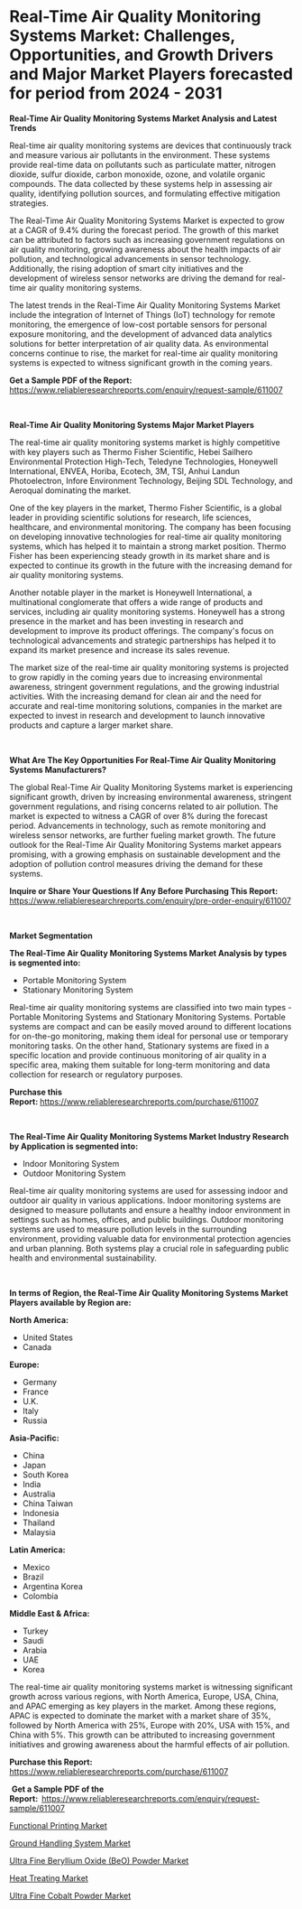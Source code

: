 <p><h1>Real-Time Air Quality Monitoring Systems Market: Challenges, Opportunities, and Growth Drivers and Major Market Players forecasted for period from 2024 - 2031</h1></p><p><strong>Real-Time Air Quality Monitoring Systems Market Analysis and Latest Trends</strong></p>
<p><p>Real-time air quality monitoring systems are devices that continuously track and measure various air pollutants in the environment. These systems provide real-time data on pollutants such as particulate matter, nitrogen dioxide, sulfur dioxide, carbon monoxide, ozone, and volatile organic compounds. The data collected by these systems help in assessing air quality, identifying pollution sources, and formulating effective mitigation strategies.</p><p>The Real-Time Air Quality Monitoring Systems Market is expected to grow at a CAGR of 9.4% during the forecast period. The growth of this market can be attributed to factors such as increasing government regulations on air quality monitoring, growing awareness about the health impacts of air pollution, and technological advancements in sensor technology. Additionally, the rising adoption of smart city initiatives and the development of wireless sensor networks are driving the demand for real-time air quality monitoring systems.</p><p>The latest trends in the Real-Time Air Quality Monitoring Systems Market include the integration of Internet of Things (IoT) technology for remote monitoring, the emergence of low-cost portable sensors for personal exposure monitoring, and the development of advanced data analytics solutions for better interpretation of air quality data. As environmental concerns continue to rise, the market for real-time air quality monitoring systems is expected to witness significant growth in the coming years.</p></p>
<p><strong>Get a Sample PDF of the Report:&nbsp;</strong> <a href="https://www.reliableresearchreports.com/enquiry/request-sample/611007">https://www.reliableresearchreports.com/enquiry/request-sample/611007</a></p>
<p>&nbsp;</p>
<p><strong>Real-Time Air Quality Monitoring Systems Major Market Players</strong></p>
<p><p>The real-time air quality monitoring systems market is highly competitive with key players such as Thermo Fisher Scientific, Hebei Sailhero Environmental Protection High-Tech, Teledyne Technologies, Honeywell International, ENVEA, Horiba, Ecotech, 3M, TSI, Anhui Landun Photoelectron, Infore Environment Technology, Beijing SDL Technology, and Aeroqual dominating the market.</p><p>One of the key players in the market, Thermo Fisher Scientific, is a global leader in providing scientific solutions for research, life sciences, healthcare, and environmental monitoring. The company has been focusing on developing innovative technologies for real-time air quality monitoring systems, which has helped it to maintain a strong market position. Thermo Fisher has been experiencing steady growth in its market share and is expected to continue its growth in the future with the increasing demand for air quality monitoring systems.</p><p>Another notable player in the market is Honeywell International, a multinational conglomerate that offers a wide range of products and services, including air quality monitoring systems. Honeywell has a strong presence in the market and has been investing in research and development to improve its product offerings. The company's focus on technological advancements and strategic partnerships has helped it to expand its market presence and increase its sales revenue.</p><p>The market size of the real-time air quality monitoring systems is projected to grow rapidly in the coming years due to increasing environmental awareness, stringent government regulations, and the growing industrial activities. With the increasing demand for clean air and the need for accurate and real-time monitoring solutions, companies in the market are expected to invest in research and development to launch innovative products and capture a larger market share.</p></p>
<p>&nbsp;</p>
<p><strong>What Are The Key Opportunities For Real-Time Air Quality Monitoring Systems Manufacturers?</strong></p>
<p><p>The global Real-Time Air Quality Monitoring Systems market is experiencing significant growth, driven by increasing environmental awareness, stringent government regulations, and rising concerns related to air pollution. The market is expected to witness a CAGR of over 8% during the forecast period. Advancements in technology, such as remote monitoring and wireless sensor networks, are further fueling market growth. The future outlook for the Real-Time Air Quality Monitoring Systems market appears promising, with a growing emphasis on sustainable development and the adoption of pollution control measures driving the demand for these systems.</p></p>
<p><strong>Inquire or Share Your Questions If Any Before Purchasing This Report:</strong> <a href="https://www.reliableresearchreports.com/enquiry/pre-order-enquiry/611007">https://www.reliableresearchreports.com/enquiry/pre-order-enquiry/611007</a></p>
<p>&nbsp;</p>
<p><strong>Market Segmentation</strong></p>
<p><strong>The Real-Time Air Quality Monitoring Systems Market Analysis by types is segmented into:</strong></p>
<p><ul><li>Portable Monitoring System</li><li>Stationary Monitoring System</li></ul></p>
<p><p>Real-time air quality monitoring systems are classified into two main types - Portable Monitoring Systems and Stationary Monitoring Systems. Portable systems are compact and can be easily moved around to different locations for on-the-go monitoring, making them ideal for personal use or temporary monitoring tasks. On the other hand, Stationary systems are fixed in a specific location and provide continuous monitoring of air quality in a specific area, making them suitable for long-term monitoring and data collection for research or regulatory purposes.</p></p>
<p><strong>Purchase this Report:&nbsp;</strong><a href="https://www.reliableresearchreports.com/purchase/611007">https://www.reliableresearchreports.com/purchase/611007</a></p>
<p>&nbsp;</p>
<p><strong>The Real-Time Air Quality Monitoring Systems Market Industry Research by Application is segmented into:</strong></p>
<p><ul><li>Indoor Monitoring System</li><li>Outdoor Monitoring System</li></ul></p>
<p><p>Real-time air quality monitoring systems are used for assessing indoor and outdoor air quality in various applications. Indoor monitoring systems are designed to measure pollutants and ensure a healthy indoor environment in settings such as homes, offices, and public buildings. Outdoor monitoring systems are used to measure pollution levels in the surrounding environment, providing valuable data for environmental protection agencies and urban planning. Both systems play a crucial role in safeguarding public health and environmental sustainability.</p></p>
<p>&nbsp;</p>
<p><strong>In terms of Region, the Real-Time Air Quality Monitoring Systems Market Players available by Region are:</strong></p>
<p>
    <p> <strong> North America: </strong>
        <ul>
            <li>United States</li>
            <li>Canada</li>
        </ul>
        </p> 
    <p> <strong> Europe: </strong>
        <ul>
            <li>Germany</li>
            <li>France</li>
            <li>U.K.</li>
            <li>Italy</li>
            <li>Russia</li>
        </ul>
        </p> 
    <p> <strong> Asia-Pacific: </strong>
        <ul>
            <li>China</li>
            <li>Japan</li>
            <li>South Korea</li>
            <li>India</li>
            <li>Australia</li>
            <li>China Taiwan</li>
            <li>Indonesia</li>
            <li>Thailand</li>
            <li>Malaysia</li>
        </ul>
        </p> 
    <p> <strong> Latin America: </strong>
        <ul>
            <li>Mexico</li>
            <li>Brazil</li>
            <li>Argentina Korea</li>
            <li>Colombia</li>
        </ul>
        </p> 
    <p> <strong> Middle East & Africa: </strong>
        <ul>
            <li>Turkey</li>
            <li>Saudi</li>
            <li>Arabia</li>
            <li>UAE</li>
            <li>Korea</li>
        </ul>
    </p>
    </p>
<p><p>The real-time air quality monitoring systems market is witnessing significant growth across various regions, with North America, Europe, USA, China, and APAC emerging as key players in the market. Among these regions, APAC is expected to dominate the market with a market share of 35%, followed by North America with 25%, Europe with 20%, USA with 15%, and China with 5%. This growth can be attributed to increasing government initiatives and growing awareness about the harmful effects of air pollution.</p></p>
<p><strong>Purchase this Report: </strong><a href="https://www.reliableresearchreports.com/purchase/611007">https://www.reliableresearchreports.com/purchase/611007</a></p>
<p>&nbsp;<strong>Get a Sample PDF of the Report:&nbsp;&nbsp;</strong><a href="https://www.reliableresearchreports.com/enquiry/request-sample/611007">https://www.reliableresearchreports.com/enquiry/request-sample/611007</a></p>
<p><strong></strong></p>
<p><p><a href="https://medium.com/@faeernser3445/functional-printing-market-size-cagr-trends-2024-2030-70c2efdcce25">Functional Printing Market</a></p><p><a href="https://medium.com/@faeernser3445/ground-handling-system-market-insight-market-trends-growth-forecasted-from-2024-to-2031-11486abd1dfe">Ground Handling System Market</a></p><p><a href="https://github.com/elizabethdagraca/Market-Research-Report-List-1/blob/main/ultra-fine-beryllium-oxide-beo-powder-market.md">Ultra Fine Beryllium Oxide (BeO) Powder Market</a></p><p><a href="https://medium.com/@faeernser3445/heat-treating-market-size-reveals-the-best-marketing-channels-in-global-industry-e46422824bf5">Heat Treating Market</a></p><p><a href="https://github.com/zjyglelu/Market-Research-Report-List-1/blob/main/ultra-fine-cobalt-powder-market.md">Ultra Fine Cobalt Powder Market</a></p></p>